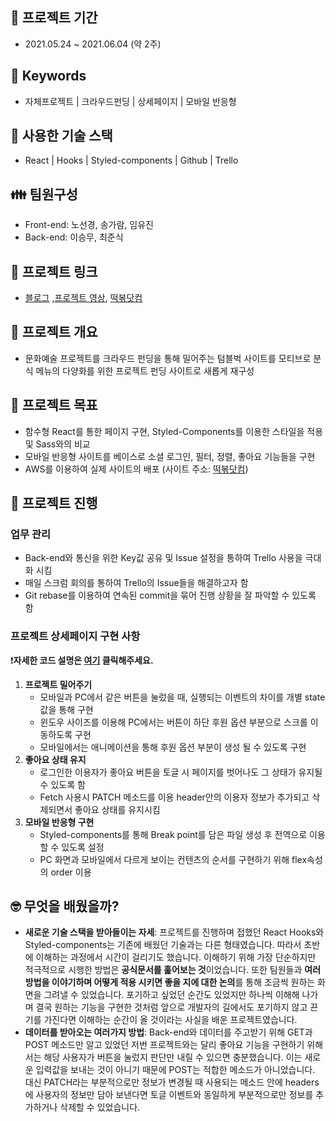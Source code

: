 ## 📆 프로젝트 기간
- 2021.05.24 ~ 2021.06.04 (약 2주)

## 📌 Keywords
- 자체프로젝트 | 크라우드펀딩 | 상세페이지 | 모바일 반응형


## 🔨 사용한 기술 스택
- React | Hooks | Styled-components | Github | Trello

## 👪 팀원구성
- Front-end: 노선경, 송가람, 임유진
- Back-end:  이승무, 최준식

## 🔗 프로젝트 링크
- [블로그](https://velog.io/@sgr2134/2%EC%B0%A8-%ED%94%84%EB%A1%9C%EC%A0%9D%ED%8A%B8-%ED%9A%8C%EA%B3%A0%EB%A1%9D-1%EB%B6%80) ,[프로젝트 영상](https://www.youtube.com/watch?v=OAnJsVrR2Is&t=107s), [떡볶닷컴](http://tteokbok.com/)


## 🧐 프로젝트 개요

- 문화예술 프로젝트를 크라우드 펀딩을 통해 밀어주는 텀블벅 사이트를 모티브로 분식 메뉴의 다양화를 위한 프로젝트 펀딩 사이트로 새롭게 재구성

## 🎯 프로젝트 목표

- 함수형 React를 통한 페이지 구현, Styled-Components를 이용한 스타일을 적용 및 Sass와의 비교
- 모바일 반응형 사이트를 베이스로 소셜 로그인, 필터, 정렬, 좋아요 기능들을 구현
- AWS를 이용하여 실제 사이트의 배포 (사이트 주소: [떡볶닷컴](http://tteokbok.com/))

## 🎉 프로젝트 진행

### 업무 관리

- Back-end와 통신을 위한 Key값 공유 및 Issue 설정을 통하여 Trello 사용을 극대화 시킴
- 매일 스크럼 회의를 통하여 Trello의 Issue들을 해결하고자 함
- Git rebase를 이용하여 연속된 commit을 묶어 진행 상황을 잘 파악할 수 있도록 함

### 프로젝트 상세페이지 구현 사항

❗**자세한 코드 설명은 [여기](https://velog.io/@sgr2134/2%EC%B0%A8-%ED%94%84%EB%A1%9C%EC%A0%9D%ED%8A%B8-%ED%9A%8C%EA%B3%A0%EB%A1%9D-2%EB%B6%80) 클릭해주세요.**

1. **프로젝트 밀어주기**
    - 모바일과 PC에서 같은 버튼을 눌렀을 때, 실행되는 이벤트의 차이를 개별 state값을 통해 구현
    - 윈도우 사이즈를 이용해 PC에서는 버튼이 하단 후원 옵션 부분으로 스크롤 이동하도록 구현
    - 모바일에서는 애니메이션을 통해 후원 옵션 부분이 생성 될 수 있도록 구현
2. **좋아요 상태 유지** 
    - 로그인한 이용자가 좋아요 버튼을 토글 시 페이지를 벗어나도 그 상태가 유지될 수 있도록 함
    - Fetch 사용시 PATCH 메소드를 이용 header안의 이용자 정보가 추가되고 삭제되면서 좋아요 상태를 유지시킴
3. **모바일 반응형 구현**
    - Styled-components를 통해 Break point를 담은 파일 생성 후 전역으로 이용 할 수 있도록 설정
    - PC 화면과 모바일에서 다르게 보이는 컨텐츠의 순서를 구현하기 위해 flex속성의 order 이용

## 🤓 무엇을 배웠을까?

- **새로운 기술 스택을 받아들이는 자세**: 프로젝트를 진행하며 접했던 React Hooks와 Styled-components는 기존에 배웠던 기술과는 다른 형태였습니다. 따라서 초반에 이해하는 과정에서 시간이 걸리기도 했습니다. 이해하기 위해 가장 단순하지만 적극적으로 시행한 방법은 **공식문서를 훑어보는 것**이었습니다. 또한 팀원들과 **여러 방법을 이야기하며 어떻게 적용 시키면 좋을 지에 대한 논의**를 통해 조금씩 원하는 화면을 그려낼 수 있었습니다. 포기하고 싶었던 순간도 있었지만 하나씩 이해해 나가며 결국 원하는 기능을 구현한 것처럼 앞으로 개발자의 길에서도 포기하지 않고 끈기를 가진다면 이해하는 순간이 올 것이라는 사실을 배운 프로젝트였습니다.
- **데이터를 받아오는 여러가지 방법**: Back-end와 데이터를 주고받기 위해 GET과 POST 메소드만 알고 있었던 저번 프로젝트와는 달리 좋아요 기능을 구현하기 위해서는 해당 사용자가 버튼을 눌렀지 판단만 내릴 수 있으면 충분했습니다. 이는 새로운 입력값을 보내는 것이 아니기 때문에 POST는 적합한 메소드가 아니었습니다. 대신 PATCH라는 부분적으로만 정보가 변경될 때 사용되는 메소드 안에 headers에 사용자의 정보만 담아 보낸다면 토글 이벤트와 동일하게 부분적으로만 정보를 추가하거나 삭제할 수 있었습니다.
